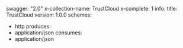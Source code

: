 swagger: "2.0"
x-collection-name: TrustCloud
x-complete: 1
info:
  title: TrustCloud
  version: 1.0.0
schemes:
- http
produces:
- application/json
consumes:
- application/json